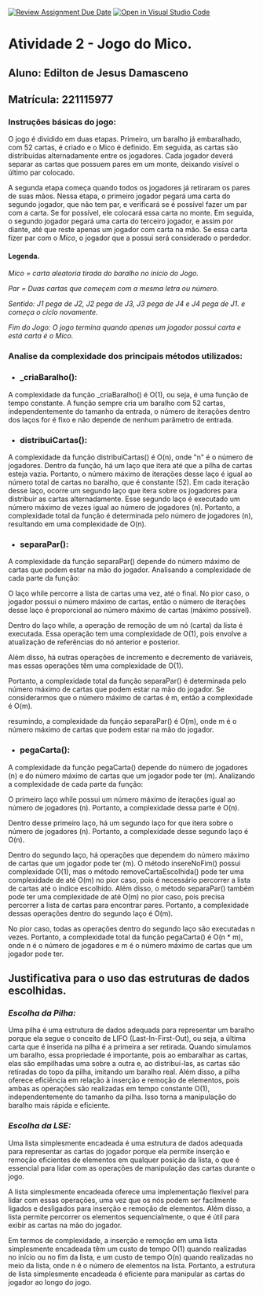 [![Review Assignment Due Date](https://classroom.github.com/assets/deadline-readme-button-24ddc0f5d75046c5622901739e7c5dd533143b0c8e959d652212380cedb1ea36.svg)](https://classroom.github.com/a/kLaYap_r)
[![Open in Visual Studio Code](https://classroom.github.com/assets/open-in-vscode-718a45dd9cf7e7f842a935f5ebbe5719a5e09af4491e668f4dbf3b35d5cca122.svg)](https://classroom.github.com/online_ide?assignment_repo_id=11026504&assignment_repo_type=AssignmentRepo)
# Atividade 2 - Jogo do Mico. 

## Aluno: Edilton de Jesus Damasceno
## Matrícula: 221115977

### Instruções básicas do jogo:
O jogo é dividido em duas etapas. Primeiro, um baralho já embaralhado, com 52 cartas, é criado e o Mico é definido. Em seguida, as cartas são distribuídas alternadamente entre os jogadores. Cada jogador deverá separar as cartas que possuem pares em um monte, deixando visível o último par colocado.

A segunda etapa começa quando todos os jogadores já retiraram os pares de suas mãos. Nessa etapa, o primeiro jogador pegará uma carta do segundo jogador, que não tem par, e verificará se é possível fazer um par com a carta. Se for possível, ele colocará essa carta no monte. Em seguida, o segundo jogador pegará uma carta do terceiro jogador, e assim por diante, até que reste apenas um jogador com carta na mão. Se essa carta fizer par com o *Mico*, o jogador que a possui será considerado o perdedor.

#### Legenda.
*Mico = carta aleatoria tirada do baralho no inicio do Jogo.*

*Par = Duas cartas que começem com a mesma letra ou número.*

*Sentido: J1 pega de J2, J2 pega de J3, J3 pega de J4 e J4 pega de J1. e começa o ciclo novamente.*

*Fim do Jogo: O jogo termina quando apenas um jogador possui carta e está carta é o Mico.*


### Analise da complexidade dos principais métodos utilizados:

- ### _criaBaralho():

A complexidade da função _criaBaralho() é O(1), ou seja, é uma função de tempo constante. A função sempre cria um baralho com 52 cartas, independentemente do tamanho da entrada, o número de iterações dentro dos laços for é fixo e não depende de nenhum parâmetro de entrada.

- ### distribuiCartas():

A complexidade da função distribuiCartas() é O(n), onde "n" é o número de jogadores. Dentro da função, há um laço que itera até que a pilha de cartas esteja vazia. Portanto, o número máximo de iterações desse laço é igual ao número total de cartas no baralho, que é constante (52). Em cada iteração desse laço, ocorre um segundo laço que itera sobre os jogadores para distribuir as cartas alternadamente. Esse segundo laço é executado um número máximo de vezes igual ao número de jogadores (n). Portanto, a complexidade total da função é determinada pelo número de jogadores (n), resultando em uma complexidade de O(n).

- ### separaPar():

A complexidade da função separaPar() depende do número máximo de cartas que podem estar na mão do jogador. Analisando a complexidade de cada parte da função:

O laço while percorre a lista de cartas uma vez, até o final. No pior caso, o jogador possui o número máximo de cartas, então o número de iterações desse laço é proporcional ao número máximo de cartas (máximo possível).

Dentro do laço while, a operação de remoção de um nó (carta) da lista é executada. Essa operação tem uma complexidade de O(1), pois envolve a atualização de referências do nó anterior e posterior.

Além disso, há outras operações de incremento e decremento de variáveis, mas essas operações têm uma complexidade de O(1).

Portanto, a complexidade total da função separaPar() é determinada pelo número máximo de cartas que podem estar na mão do jogador. Se considerarmos que o número máximo de cartas é m, então a complexidade é O(m).

resumindo, a complexidade da função separaPar() é O(m), onde m é o número máximo de cartas que podem estar na mão do jogador.

- ### pegaCarta():

A complexidade da função pegaCarta() depende do número de jogadores (n) e do número máximo de cartas que um jogador pode ter (m). Analizando a complexidade de cada parte da função:

O primeiro laço while possui um número máximo de iterações igual ao número de jogadores (n). Portanto, a complexidade dessa parte é O(n).

Dentro desse primeiro laço, há um segundo laço for que itera sobre o número de jogadores (n). Portanto, a complexidade desse segundo laço é O(n).

Dentro do segundo laço, há operações que dependem do número máximo de cartas que um jogador pode ter (m). O método insereNoFim() possui complexidade O(1), mas o método removeCartaEscolhida() pode ter uma complexidade de até O(m) no pior caso, pois é necessário percorrer a lista de cartas até o índice escolhido. Além disso, o método separaPar() também pode ter uma complexidade de até O(m) no pior caso, pois precisa percorrer a lista de cartas para encontrar pares. Portanto, a complexidade dessas operações dentro do segundo laço é O(m).

No pior caso, todas as operações dentro do segundo laço são executadas n vezes. Portanto, a complexidade total da função pegaCarta() é O(n * m),  onde n é o número de jogadores e m é o número máximo de cartas que um jogador pode ter.

## Justificativa para o uso das estruturas de dados escolhidas.

### ***Escolha da Pilha:*** 
Uma pilha é uma estrutura de dados adequada para representar um baralho porque ela segue o conceito de LIFO (Last-In-First-Out), ou seja, a última carta que é inserida na pilha é a primeira a ser retirada. Quando simulamos um baralho, essa propriedade é importante, pois ao embaralhar as cartas, elas são empilhadas uma sobre a outra e, ao distribuí-las, as cartas são retiradas do topo da pilha, imitando um baralho real. Além disso, a pilha oferece eficiência em relação à inserção e remoção de elementos, pois ambas as operações são realizadas em tempo constante O(1), independentemente do tamanho da pilha. Isso torna a manipulação do baralho mais rápida e eficiente.

### ***Escolha da LSE:***
Uma lista simplesmente encadeada é uma estrutura de dados adequada para representar as cartas do jogador porque ela permite inserção e remoção eficientes de elementos em qualquer posição da lista, o que é essencial para lidar com as operações de manipulação das cartas durante o jogo.

A lista simplesmente encadeada oferece uma implementação flexível para lidar com essas operações, uma vez que os nós podem ser facilmente ligados e desligados para inserção e remoção de elementos. Além disso, a lista permite percorrer os elementos sequencialmente, o que é útil para exibir as cartas na mão do jogador.

Em termos de complexidade, a inserção e remoção em uma lista simplesmente encadeada têm um custo de tempo O(1) quando realizadas no início ou no fim da lista, e um custo de tempo O(n) quando realizadas no meio da lista, onde n é o número de elementos na lista. Portanto, a estrutura de lista simplesmente encadeada é eficiente para manipular as cartas do jogador ao longo do jogo.